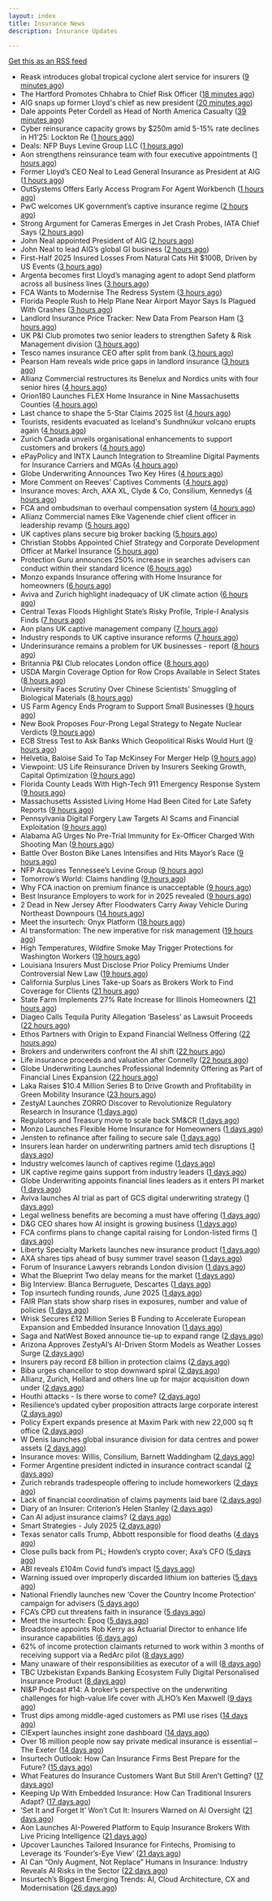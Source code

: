 ```yaml
---
layout: index
title: Insurance News
description: Insurance Updates

---
```


[Get this as an RSS feed](/insurance.rss)

<!-- news_marker starts -->
- Reask introduces global tropical cyclone alert service for insurers ([9 minutes ago](https://www.reinsurancene.ws/reask-introduces-global-tropical-cyclone-alert-service-for-insurers/))
- The Hartford Promotes Chhabra to Chief Risk Officer ([18 minutes ago](https://www.insurancejournal.com/news/national/2025/07/16/831883.htm))
- AIG snaps up former Lloyd's chief as new president ([20 minutes ago](https://www.insurancebusinessmag.com/uk/news/breaking-news/aig-snaps-up-former-lloyds-chief-as-new-president-542772.aspx))
- Dale appoints Peter Cordell as Head of North America Casualty ([39 minutes ago](https://www.reinsurancene.ws/dale-appoints-peter-cordell-as-head-of-north-america-casualty/))
- Cyber reinsurance capacity grows by $250m amid 5-15% rate declines in H1’25: Lockton Re ([1 hours ago](https://www.reinsurancene.ws/cyber-reinsurance-capacity-grows-by-250m-amid-5-15-rate-declines-in-h125-lockton-re/))
- Deals: NFP Buys Levine Group LLC ([1 hours ago](https://insurance-edge.net/2025/07/16/deals-nfp-buys-levine-group-llc/))
- Aon strengthens reinsurance team with four executive appointments ([1 hours ago](https://www.reinsurancene.ws/aon-strengthens-reinsurance-team-with-four-executive-appointments/))
- Former Lloyd’s CEO Neal to Lead General Insurance as President at AIG ([1 hours ago](https://www.insurancejournal.com/news/national/2025/07/16/831863.htm))
- OutSystems Offers Early Access Program For Agent Workbench ([1 hours ago](https://insurance-edge.net/2025/07/16/outsystems-offers-early-access-program-for-agent-workbench/))
- PwC welcomes UK government’s captive insurance regime ([2 hours ago](https://www.reinsurancene.ws/pwc-welcomes-uk-governments-captive-insurance-regime/))
- Strong Argument for Cameras Emerges in Jet Crash Probes, IATA Chief Says ([2 hours ago](https://www.insurancejournal.com/news/international/2025/07/16/831853.htm))
- John Neal appointed President of AIG ([2 hours ago](https://www.reinsurancene.ws/john-neal-appointed-president-of-aig/))
- John Neal to lead AIG’s global GI business ([2 hours ago](https://www.postonline.co.uk/news/7958158/john-neal-to-lead-aigs-global-gi-business))
- First-Half 2025 Insured Losses From Natural Cats Hit $100B, Driven by US Events ([3 hours ago](https://www.insurancejournal.com/news/international/2025/07/16/831840.htm))
- Argenta becomes first Lloyd’s managing agent to adopt Send platform across all business lines ([3 hours ago](https://www.reinsurancene.ws/argenta-becomes-first-lloyds-managing-agent-to-adopt-send-platform-across-all-business-lines/))
- FCA Wants to Modernise The Redress System ([3 hours ago](https://insurance-edge.net/2025/07/16/fca-wants-to-modernise-the-redress-system/))
- Florida People Rush to Help Plane Near Airport Mayor Says Is Plagued With Crashes ([3 hours ago](https://www.insurancejournal.com/news/southeast/2025/07/16/831845.htm))
- Landlord Insurance Price Tracker: New Data From Pearson Ham ([3 hours ago](https://insurance-edge.net/2025/07/16/landlord-insurance-price-tracker-new-data-from-pearson-ham/))
- UK P&I Club promotes two senior leaders to strengthen Safety & Risk Management division ([3 hours ago](https://www.reinsurancene.ws/uk-pi-club-promotes-two-senior-leaders-to-strengthen-safety-risk-management-division/))
- Tesco names insurance CEO after split from bank ([3 hours ago](https://www.postonline.co.uk/people/7958155/tesco-names-insurance-ceo-after-split-from-bank))
- Pearson Ham reveals wide price gaps in landlord insurance ([3 hours ago](https://www.postonline.co.uk/news/7958153/pearson-ham-reveals-wide-price-gaps-in-landlord-insurance))
- Allianz Commercial restructures its Benelux and Nordics units with four senior hires ([4 hours ago](https://www.reinsurancene.ws/allianz-commercial-restructures-its-benelux-and-nordics-units-with-four-senior-hires/))
- Orion180 Launches FLEX Home Insurance in Nine Massachusetts Counties ([4 hours ago](https://www.insurtechinsights.com/orion180-launches-flex-home-insurance-in-nine-massachusetts-counties/))
- Last chance to shape the 5-Star Claims 2025 list ([4 hours ago](https://www.insurancebusinessmag.com/uk/news/claims/last-chance-to-shape-the-5star-claims-2025-list-542729.aspx))
- Tourists, residents evacuated as Iceland's Sundhnúkur volcano erupts again ([4 hours ago](https://www.insurancebusinessmag.com/uk/news/catastrophe/tourists-residents-evacuated-as-icelands-sundhnukur-volcano-erupts-again-542727.aspx))
- Zurich Canada unveils organisational enhancements to support customers and brokers ([4 hours ago](https://www.reinsurancene.ws/zurich-canada-unveils-organisational-enhancements-to-support-customers-and-brokers/))
- ePayPolicy and INTX Launch Integration to Streamline Digital Payments for Insurance Carriers and MGAs ([4 hours ago](https://www.insurtechinsights.com/epaypolicy-and-intx-launch-integration-to-streamline-digital-payments-for-insurance-carriers-and-mgas/))
- Globe Underwriting Announces Two Key Hires ([4 hours ago](https://insurance-edge.net/2025/07/16/globe-underwriting-announces-two-key-hires/))
- More Comment on Reeves’ Captives Comments ([4 hours ago](https://insurance-edge.net/2025/07/16/more-comment-on-reeves-captives-comments/))
- Insurance moves: Arch, AXA XL, Clyde & Co, Consilium, Kennedys ([4 hours ago](https://www.insurancebusinessmag.com/uk/news/breaking-news/insurance-moves-arch-axa-xl-clyde-and-co-consilium-kennedys-542721.aspx))
- FCA and ombudsman to overhaul compensation system ([4 hours ago](https://www.postonline.co.uk/regulation/7958151/fca-and-ombudsman-to-overhaul-compensation-system))
- Allianz Commercial names Elke Vagenende chief client officer in leadership revamp ([5 hours ago](https://www.insurancebusinessmag.com/uk/news/breaking-news/allianz-commercial-names-elke-vagenende-chief-client-officer-in-leadership-revamp-542714.aspx))
- UK captives plans secure big broker backing ([5 hours ago](https://www.postonline.co.uk/commercial/7958150/uk-captives-plans-secure-big-broker-backing))
- Christian Stobbs Appointed Chief Strategy and Corporate Development Officer at Markel Insurance ([5 hours ago](https://www.insurtechinsights.com/christian-stobbs-appointed-chief-strategy-and-corporate-development-officer-at-markel-insurance/))
- Protection Guru announces 250% increase in searches advisers can conduct within their standard licence ([6 hours ago](https://ifamagazine.com/protection-guru-announces-250-increase-in-searches-advisers-can-conduct-within-their-standard-licence/))
- Monzo expands Insurance offering with Home Insurance for homeowners ([6 hours ago](https://ifamagazine.com/monzo-expands-insurance-offering-with-home-insurance-for-homeowners/))
- Aviva and Zurich highlight inadequacy of UK climate action ([6 hours ago](https://www.postonline.co.uk/news/7958139/aviva-and-zurich-highlight-inadequacy-of-uk-climate-action))
- Central Texas Floods Highlight State’s Risky Profile, Triple-I Analysis Finds ([7 hours ago](https://www.insurancejournal.com/news/southcentral/2025/07/16/831807.htm))
- Aon plans UK captive management company ([7 hours ago](https://www.insurancebusinessmag.com/uk/news/breaking-news/aon-plans-uk-captive-management-company-542682.aspx))
- Industry responds to UK captive insurance reforms ([7 hours ago](https://www.insurancebusinessmag.com/uk/news/breaking-news/industry-responds-to-uk-captive-insurance-reforms-542681.aspx))
- Underinsurance remains a problem for UK businesses - report ([8 hours ago](https://www.insurancebusinessmag.com/uk/news/sme/underinsurance-remains-a-problem-for-uk-businesses--report-542678.aspx))
- Britannia P&I Club relocates London office ([8 hours ago](https://www.insurancebusinessmag.com/uk/news/marine/britannia-pandi-club-relocates-london-office-542677.aspx))
- USDA Margin Coverage Option for Row Crops Available in Select States ([8 hours ago](https://www.insurancejournal.com/news/midwest/2025/07/16/831788.htm))
- University Faces Scrutiny Over Chinese Scientists’ Smuggling of Biological Materials ([8 hours ago](https://www.insurancejournal.com/news/midwest/2025/07/16/831794.htm))
- US Farm Agency Ends Program to Support Small Businesses ([9 hours ago](https://www.insurancejournal.com/news/national/2025/07/16/831737.htm))
- New Book Proposes Four-Prong Legal Strategy to Negate Nuclear Verdicts ([9 hours ago](https://www.insurancejournal.com/news/national/2025/07/16/831699.htm))
- ECB Stress Test to Ask Banks Which Geopolitical Risks Would Hurt ([9 hours ago](https://www.insurancejournal.com/news/international/2025/07/16/831667.htm))
- Helvetia, Baloise Said To Tap McKinsey For Merger Help ([9 hours ago](https://www.insurancejournal.com/news/international/2025/07/16/831778.htm))
- Viewpoint: US Life Reinsurance Driven by Insurers Seeking Growth, Capital Optimization ([9 hours ago](https://www.insurancejournal.com/news/international/2025/07/16/831084.htm))
- Florida County Leads With High-Tech 911 Emergency Response System ([9 hours ago](https://www.insurancejournal.com/news/southeast/2025/07/16/831650.htm))
- Massachusetts Assisted Living Home Had Been Cited for Late Safety Reports ([9 hours ago](https://www.insurancejournal.com/news/east/2025/07/16/831828.htm))
- Pennsylvania Digital Forgery Law Targets AI Scams and Financial Exploitation ([9 hours ago](https://www.insurancejournal.com/news/east/2025/07/16/830890.htm))
- Alabama AG Urges No Pre-Trial Immunity for Ex-Officer Charged With Shooting Man ([9 hours ago](https://www.insurancejournal.com/news/southeast/2025/07/16/831453.htm))
- Battle Over Boston Bike Lanes Intensifies and Hits Mayor’s Race ([9 hours ago](https://www.insurancejournal.com/news/east/2025/07/16/831561.htm))
- NFP Acquires Tennessee’s Levine Group ([9 hours ago](https://www.insurancejournal.com/news/southeast/2025/07/16/831669.htm))
- Tomorrow’s World: Claims handling ([9 hours ago](https://www.postonline.co.uk/claims/7958005/tomorrow%E2%80%99s-world-claims-handling))
- Why FCA inaction on premium finance is unacceptable ([9 hours ago](https://www.postonline.co.uk/personal/7957875/why-fca-inaction-on-premium-finance-is-unacceptable))
- Best Insurance Employers to work for in 2025 revealed ([9 hours ago](https://www.postonline.co.uk/personal/7957887/best-insurance-employers-to-work-for-in-2025-revealed))
- 2 Dead in New Jersey After Floodwaters Carry Away Vehicle During Northeast Downpours ([14 hours ago](https://www.insurancejournal.com/news/east/2025/07/15/831825.htm))
- Meet the insurtech: Onyx Platform ([18 hours ago](https://www.dig-in.com/news/meet-the-insurtech-onyx-platform))
- AI transformation: The new imperative for risk management ([19 hours ago](https://www.dig-in.com/opinion/ai-transformation-is-vital-for-risk-management))
- High Temperatures, Wildfire Smoke May Trigger Protections for Washington Workers ([19 hours ago](https://www.insurancejournal.com/news/west/2025/07/15/831772.htm))
- Louisiana Insurers Must Disclose Prior Policy Premiums Under Controversial New Law ([19 hours ago](https://www.insurancejournal.com/news/southcentral/2025/07/15/831755.htm))
- California Surplus Lines Take-up Soars as Brokers Work to Find Coverage for Clients ([21 hours ago](https://www.insurancejournal.com/news/west/2025/07/15/831751.htm))
- State Farm Implements 27% Rate Increase for Illinois Homeowners ([21 hours ago](https://www.insurancejournal.com/news/midwest/2025/07/15/831701.htm))
- Diageo Calls Tequila Purity Allegation ‘Baseless’ as Lawsuit Proceeds ([22 hours ago](https://www.insurancejournal.com/news/national/2025/07/15/831736.htm))
- Ethos Partners with Origin to Expand Financial Wellness Offering ([22 hours ago](https://www.insurtechinsights.com/ethos-partners-with-origin-to-expand-financial-wellness-offering/))
- Brokers and underwriters confront the AI shift ([22 hours ago](https://www.insurancebusinessmag.com/uk/news/technology/brokers-and-underwriters-confront-the-ai-shift-542633.aspx))
- Life insurance proceeds and valuation after Connelly ([22 hours ago](https://www.dig-in.com/opinion/redemptions-and-reality-life-insurance-proceeds-and-valuation-after-connelly))
- Globe Underwriting Launches Professional Indemnity Offering as Part of Financial Lines Expansion ([22 hours ago](https://www.insurtechinsights.com/globe-underwriting-launches-professional-indemnity-offering-as-part-of-financial-lines-expansion/))
- Laka Raises $10.4 Million Series B to Drive Growth and Profitability in Green Mobility Insurance ([23 hours ago](https://www.insurtechinsights.com/laka-raises-10-4-million-series-b-to-drive-growth-and-profitability-in-green-mobility-insurance/))
- ZestyAI Launches ZORRO Discover to Revolutionize Regulatory Research in Insurance ([1 days ago](https://www.insurtechinsights.com/zestyai-launches-zorro-discover-to-revolutionize-regulatory-research-in-insurance/))
- Regulators and Treasury move to scale back SM&CR ([1 days ago](https://www.postonline.co.uk/regulation/7958140/regulators-and-treasury-move-to-scale-back-smcr))
- Monzo Launches Flexible Home Insurance for Homeowners ([1 days ago](https://www.insurtechinsights.com/monzo-launches-flexible-home-insurance-for-homeowners/))
- Jensten to refinance after failing to secure sale ([1 days ago](https://www.postonline.co.uk/news/7958135/jensten-to-refinance-after-failing-to-secure-sale))
- Insurers lean harder on underwriting partners amid tech disruptions ([1 days ago](https://www.insurancebusinessmag.com/uk/news/technology/insurers-lean-harder-on-underwriting-partners-amid-tech-disruptions-542562.aspx))
- Industry welcomes launch of captives regime ([1 days ago](https://www.postonline.co.uk/news/7958138/industry-welcomes-launch-of-captives-regime))
- UK captive regime gains support from industry leaders ([1 days ago](https://www.insurancebusinessmag.com/uk/news/breaking-news/uk-captive-regime-gains-support-from-industry-leaders-542556.aspx))
- Globe Underwriting appoints financial lines leaders as it enters PI market ([1 days ago](https://www.insurancebusinessmag.com/uk/news/professional-liability/globe-underwriting-appoints-financial-lines-leaders-as-it-enters-pi-market-542553.aspx))
- Aviva launches AI trial as part of GCS digital underwriting strategy ([1 days ago](https://www.insurancebusinessmag.com/uk/news/technology/aviva-launches-ai-trial-as-part-of-gcs-digital-underwriting-strategy-542551.aspx))
- Legal wellness benefits are becoming a must have offering ([1 days ago](https://www.dig-in.com/opinion/legal-wellness-benefits-are-becoming-a-must-have-offering))
- D&G CEO shares how AI insight is growing business ([1 days ago](https://www.postonline.co.uk/personal/7958136/dg-ceo-shares-how-ai-insight-is-growing-business))
- FCA confirms plans to change capital raising for London-listed firms ([1 days ago](https://www.insurancebusinessmag.com/uk/news/breaking-news/fca-confirms-plans-to-change-capital-raising-for-londonlisted-firms-542543.aspx))
- Liberty Specialty Markets launches new insurance product ([1 days ago](https://www.insurancebusinessmag.com/uk/news/professional-liability/liberty-specialty-markets-launches-new-insurance-product-542541.aspx))
- AXA shares tips ahead of busy summer travel season ([1 days ago](https://www.insurancebusinessmag.com/uk/news/auto-motor/axa-shares-tips-ahead-of-busy-summer-travel-season-542540.aspx))
- Forum of Insurance Lawyers rebrands London division ([1 days ago](https://www.insurancebusinessmag.com/uk/news/breaking-news/forum-of-insurance-lawyers-rebrands-london-division-542539.aspx))
- What the Blueprint Two delay means for the market ([1 days ago](https://www.postonline.co.uk/lloyd%E2%80%99slondon/7958116/what-the-blueprint-two-delay-means%C2%A0for-the-market))
- Big Interview: Blanca Berruguete, Descartes ([1 days ago](https://www.postonline.co.uk/commercial/7957897/big-interview-blanca-berruguete-descartes))
- Top insurtech funding rounds, June 2025 ([1 days ago](https://www.dig-in.com/list/top-insurtech-funding-rounds-june-2025))
- FAIR Plan stats show sharp rises in exposures, number and value of policies ([1 days ago](https://www.dig-in.com/news/california-fair-plan-exposures-and-policies-rise-sharply))
- Wrisk Secures £12 Million Series B Funding to Accelerate European Expansion and Embedded Insurance Innovation ([1 days ago](https://www.insurtechinsights.com/wrisk-secures-12-million-series-b-funding-to-accelerate-european-expansion-and-embedded-insurance-innovation/))
- Saga and NatWest Boxed announce tie-up to expand range ([2 days ago](https://www.postonline.co.uk/personal/7958133/saga-and-natwest-boxed-tie-up-to-expand-range))
- Arizona Approves ZestyAI’s AI-Driven Storm Models as Weather Losses Surge ([2 days ago](https://www.insurtechinsights.com/arizona-approves-zestyais-ai-driven-storm-models-as-weather-losses-surge/))
- Insurers pay record £8 billion in protection claims ([2 days ago](https://www.insurancebusinessmag.com/uk/news/life-insurance/insurers-pay-record-8-billion-in-protection-claims-542469.aspx))
- Biba urges chancellor to stop downward spiral ([2 days ago](https://www.postonline.co.uk/news/7958131/biba-urges-chancellor-to-stop-downward-spiral))
- Allianz, Zurich, Hollard and others line up for major acquisition down under ([2 days ago](https://www.insurancebusinessmag.com/uk/news/travel/allianz-zurich-hollard-and-others-line-up-for-major-acquisition-down-under-542379.aspx))
- Houthi attacks - Is there worse to come? ([2 days ago](https://www.insurancebusinessmag.com/uk/news/marine/houthi-attacks--is-there-worse-to-come-542346.aspx))
- Resilience’s updated cyber proposition attracts large corporate interest ([2 days ago](https://www.postonline.co.uk/commercial/7958128/resilience%E2%80%99s-updated-cyber-proposition-attracts-large-corporate-interest))
- Policy Expert expands presence at Maxim Park with new 22,000 sq ft office ([2 days ago](https://www.insurancebusinessmag.com/uk/news/breaking-news/policy-expert-expands-presence-at-maxim-park-with-new-22000-sq-ft-office-542417.aspx))
- W Denis launches global insurance division for data centres and power assets ([2 days ago](https://www.insurancebusinessmag.com/uk/news/breaking-news/w-denis-launches-global-insurance-division-for-data-centres-and-power-assets-542423.aspx))
- Insurance moves: Willis, Consilium, Barnett Waddingham ([2 days ago](https://www.insurancebusinessmag.com/uk/news/breaking-news/insurance-moves-willis-consilium-barnett-waddingham-542428.aspx))
- Former Argentine president indicted in insurance contract scandal ([2 days ago](https://www.insurancebusinessmag.com/uk/news/breaking-news/former-argentine-president-indicted-in-insurance-contract-scandal-542431.aspx))
- Zurich rebrands tradespeople offering to include homeworkers ([2 days ago](https://www.postonline.co.uk/broker/7958125/zurich-rebrands-tradespeople-offering-to-include-homeworkers))
- Lack of financial coordination of claims payments laid bare ([2 days ago](https://www.postonline.co.uk/claims/7957912/lack-of-financial-coordination-of-claims-payments-laid-bare))
- Diary of an Insurer: Criterion’s Helen Stanley ([2 days ago](https://www.postonline.co.uk/claims/7957595/diary-of-an-insurer-criterion%E2%80%99s-helen-stanley))
- Can AI adjust insurance claims? ([2 days ago](https://www.dig-in.com/news/can-ai-adjust-insurance-claims))
- Smart Strategies - July 2025 ([2 days ago](https://www.dig-in.com/news/smart-strategies-for-insurers))
- Texas senator calls Trump, Abbott responsible for flood deaths ([4 days ago](https://www.dig-in.com/news/texas-senator-trump-abbott-responsible-for-flood-deaths))
- Close pulls back from PL; Howden’s crypto cover; Axa’s CFO ([5 days ago](https://www.postonline.co.uk/news/7958102/close-pulls-back-from-pl-howden%E2%80%99s-crypto-cover-axa%E2%80%99s-cfo))
- ABI reveals £104m Covid fund’s impact ([5 days ago](https://www.postonline.co.uk/news/7958126/abi-reveals-%C2%A3104m-covid-fund%E2%80%99s-impact))
- Warning issued over improperly discarded lithium ion batteries ([5 days ago](https://www.postonline.co.uk/news/7958099/warning-issued-over-improperly-discarded-lithium-ion-batteries))
- National Friendly launches new ‘Cover the Country Income Protection’ campaign for advisers ([5 days ago](https://ifamagazine.com/national-friendly-launches-new-cover-the-country-income-protection-campaign-for-advisers/))
- FCA’s CPD cut threatens faith in insurance ([5 days ago](https://www.postonline.co.uk/regulation/7958098/fca%E2%80%99s-cpd-cut-threatens-faith-in-insurance))
- Meet the insurtech: Epoq ([5 days ago](https://www.dig-in.com/news/meet-the-insurtech-epoq))
- Broadstone appoints Rob Kerry as Actuarial Director to enhance life insurance capabilities ([6 days ago](https://ifamagazine.com/broadstone-appoints-rob-kerry-as-actuarial-director-to-enhance-life-insurance-capabilities/))
- 62% of income protection claimants returned to work within 3 months of receiving support via a RedArc pilot ([8 days ago](https://ifamagazine.com/62-of-income-protection-claimants-returned-to-work-within-3-months-of-receiving-support-via-a-redarc-pilot/))
- Many unaware of their responsibilities as executor of a will ([8 days ago](https://ifamagazine.com/many-unaware-of-their-responsibilities-as-executor-of-a-will/))
- TBC Uzbekistan Expands Banking Ecosystem Fully Digital Personalised Insurance Product ([8 days ago](https://thefintechtimes.com/tbc-uzbekistan-launches-fully-digital-personalised-insurance-product/))
- NI&P Podcast #14: A broker’s perspective on the underwriting challenges for high-value life cover with JLHO’s Ken Maxwell ([9 days ago](https://ifamagazine.com/nip-podcast-14-a-brokers-perspective-on-the-underwriting-challenges-for-high-value-life-cover-with-jlhos-ken-maxwell/))
- Trust dips among middle-aged customers as PMI use rises ([14 days ago](https://ifamagazine.com/trust-dips-among-middle-aged-customers-as-pmi-use-rises/))
- CIExpert launches insight zone dashboard ([14 days ago](https://ifamagazine.com/ciexpert-launches-insight-zone-dashboard/))
- Over 16 million people now say private medical insurance is essential – The Exeter ([14 days ago](https://ifamagazine.com/over-16-million-people-now-say-private-medical-insurance-is-essential-the-exeter/))
- Insurtech Outlook: How Can Insurance Firms Best Prepare for the Future? ([15 days ago](https://thefintechtimes.com/insurtech-outlook-how-can-insurance-firms-best-prepare-for-the-future/))
- What Features do Insurance Customers Want But Still Aren’t Getting? ([17 days ago](https://thefintechtimes.com/what-features-do-insurance-customers-want-but-still-arent-getting/))
- Keeping Up With Embedded Insurance: How Can Traditional Insurers Adapt? ([17 days ago](https://thefintechtimes.com/keeping-up-with-embedded-insurance-how-can-traditional-insurers-adapt/))
- ‘Set It and Forget It’ Won’t Cut It: Insurers Warned on AI Oversight ([21 days ago](https://thefintechtimes.com/set-it-and-forget-it-wont-cut-it-insurers-warned-on-ai-oversight/))
- Aon Launches AI-Powered Platform to Equip Insurance Brokers With Live Pricing Intelligence ([21 days ago](https://thefintechtimes.com/aon-launches-ai-powered-platform-to-equip-insurance-brokers-with-live-pricing-intelligence/))
- Upcover Launches Tailored Insurance for Fintechs, Promising to Leverage its ‘Founder’s-Eye View’ ([21 days ago](https://thefintechtimes.com/upcover-launches-tailored-insurance-for-fintechs-promising-to-leverage-its-founders-eye-view/))
- AI Can “Only Augment, Not Replace” Humans in Insurance: Industry Reveals AI Risks in the Sector ([22 days ago](https://thefintechtimes.com/ai-can-only-augment-not-replace-humans-in-insurance-industry-reveals-ai-risks-in-the-sector/))
- Insurtech’s Biggest Emerging Trends: AI, Cloud Architecture, CX and Modernisation ([26 days ago](https://thefintechtimes.com/insurtech-biggest-emerging-trends-ai-cloud-architecture-cx-and-data/))

<!-- news_marker ends -->